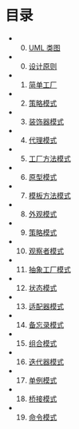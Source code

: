 目录
===

 - 00. [UML 类图](book/0.1-uml.md)
 - 00. [设计原则](book/0.2-principle.md)
 - 01. [简单工厂](book/simplefactory.md)
 - 02. [策略模式](book/strategy.md)
 - 03. [装饰器模式](book/decorator.md)
 - 04. [代理模式](book/proxy.md)
 - 05. [工厂方法模式](book/factorymethod.md)
 - 06. [原型模式](book/prototype.md)
 - 07. [模板方法模式](book/templatemethod.md)
 - 08. [外观模式](book/facade.md)
 - 09. [策略模式](book/builder.md)
 - 10. [观察者模式](book/observer.md)
 - 11. [抽象工厂模式](book/abstractfactory.md)
 - 12. [状态模式](book/state.md)
 - 13. [适配器模式](book/adapter.md)
 - 14. [备忘录模式](book/memento.md)
 - 15. [组合模式](book/composite.md)
 - 16. [迭代器模式](book/iterator.md)
 - 17. [单例模式](book/singleton.md)
 - 18. [桥接模式](book/bridge.md)
 - 19. [命令模式](book/command.md)
